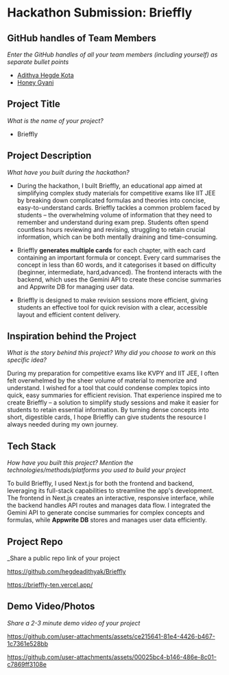 # Hackathon Submission: Brieffly

## GitHub handles of Team Members  
_Enter the GitHub handles of all your team members (including yourself) as separate bullet points_

- [Adithya Hegde Kota](https://github.com/hegdeadithyak)  
- [Honey Gyani](https://github.com/honeygyani)


## Project Title
_What is the name of your project?_

- Brieffly

## Project Description    
_What have you built during the hackathon?_

- During the hackathon, I built Brieffly, an educational app aimed at simplifying complex study materials for competitive exams like IIT JEE by breaking down complicated formulas and theories into concise, easy-to-understand cards. Brieffly tackles a common problem faced by students – the overwhelming volume of information that they need to remember and understand during exam prep. Students often spend countless hours reviewing and revising, struggling to retain crucial information, which can be both mentally draining and time-consuming.

- Brieffly **generates multiple cards** for each chapter, with each card containing an important formula or concept. Every card summarises the concept in less than 60 words, and it categorises it based on difficulty (beginner, intermediate, hard,advanced). The frontend interacts with the backend, which uses the Gemini API to create these concise summaries and Appwrite DB for managing user data.

- Brieffly is designed to make revision sessions more efficient, giving students an effective tool for quick revision with a clear, accessible layout and efficient content delivery.


## Inspiration behind the Project  
_What is the story behind this project? Why did you choose to work on this specific idea?_

During my preparation for competitive exams like KVPY and IIT JEE, I often felt overwhelmed by the sheer volume of material to memorize and understand. I wished for a tool that could condense complex topics into quick, easy summaries for efficient revision. That experience inspired me to create Brieffly – a solution to simplify study sessions and make it easier for students to retain essential information. By turning dense concepts into short, digestible cards, I hope Brieffly can give students the resource I always needed during my own journey.

## Tech Stack    
_How have you built this project? Mention the technologies/methods/platforms you used to build your project_

To build Brieffly, I used Next.js for both the frontend and backend, leveraging its full-stack capabilities to streamline the app's development. The frontend in Next.js creates an interactive, responsive interface, while the backend handles API routes and manages data flow. I integrated the Gemini API to generate concise summaries for complex concepts and formulas, while **Appwrite DB** stores and manages user data efficiently.

## Project Repo  
_Share a public repo link of your project

https://github.com/hegdeadithyak/Brieffly

https://brieffly-ten.vercel.app/

## Demo Video/Photos  
_Share a 2-3 minute demo video of your project_

https://github.com/user-attachments/assets/ce215641-81e4-4426-b467-1c7361e528bb

https://github.com/user-attachments/assets/00025bc4-b146-486e-8c01-c7869ff3108e



